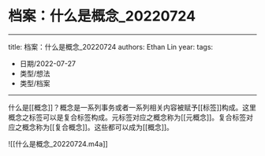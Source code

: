 # 档案：什么是概念_20220724


---
title: 档案：什么是概念_20220724
authors: Ethan Lin
year:
tags:
  - 日期/2022-07-27 
  - 类型/想法 
  - 类型/档案  
---



什么是[[概念]]？概念是一系列事务或者一系列相关内容被赋予[[标签]]构成。这里概念之标签可以是复合标签构成。元标签对应之概念称为[[元概念]]。复合标签对应之概念称为[[复合概念]]。这些都可以成为[[概念]]。

![[什么是概念_20220724.m4a]]